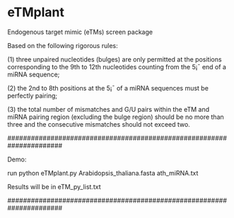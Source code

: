 # eTMplant
Endogenous target mimic (eTMs) screen package


Based on the following rigorous rules:

(1) three unpaired nucleotides (bulges) are only permitted at the positions corresponding to the 9th to 12th nucleotides counting from the 5¡¯ end of a miRNA sequence; 

(2) the 2nd to 8th positions at the 5¡¯ of a miRNA sequences must be perfectly pairing; 

(3) the total number of mismatches and G/U pairs within the eTM and miRNA pairing region (excluding the bulge region) should be no more than three and the consecutive mismatches should not exceed two. 


######################################################################

Demo:
 
   run python eTMplant.py Arabidopsis_thaliana.fasta ath_miRNA.txt

Results will be in eTM_py_list.txt

######################################################################
